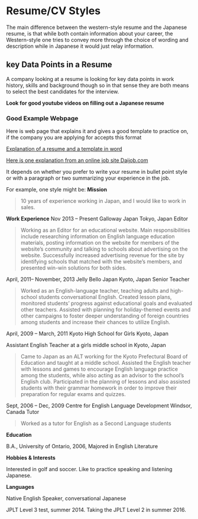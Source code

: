 # Resume/CV Styles
  The main difference between the western-style resume and the Japanese resume,
  is that while both contain information about your career, the Western-style one
  tries to convey more through the choice of wording and description while in Japanese
  it would just relay information.

## key Data Points in a Resume
  A company looking at a resume is looking for key data points in work history,
  skills and background though so in that sense they are both means to select the
  best candidates for the interview.

**Look for good youtube videos on filling out a Japanese resume**

### Good Example Webpage
Here is web page that explains it and gives a good template to practice on, if the company you are applying for accepts this format

[Explanation of a resume and a template in word](http://www.franchir-japan.co.jp/English_version/eigo_JapaneseCV.html)

[Here is one explanation from an online job site Daijob.com](https://www.daijob.com/en/tipsadvice-jobinjapan/create_japanese_resume.html)

It depends on whether you prefer to write your resume in bullet point style or with a paragraph or two summarizing your experience in the job.

For example, one style might be:
**Mission**
> 10 years of experience working in Japan, and I would like to work in sales.

**Work Experience**
Nov 2013 – Present Galloway Japan Tokyo, Japan Editor

> Working as an Editor for an educational website. Main responsibilities include researching information on English language education materials, posting information on the website for members of the website’s community and talking to schools about advertising on the website. Successfully increased advertising revenue for the site by identifying schools that matched with the website’s members, and presented win-win solutions for both sides.

April, 2011– November, 2013 Jelly Bello Japan Kyoto, Japan Senior Teacher

> Worked as an English-language teacher, teaching adults and high-school students conversational English. Created lesson plans, monitored students’ progress against educational goals and evaluated other teachers. Assisted with planning for holiday-themed events and other campaigns to foster deeper understanding of foreign countries among students and increase their chances to utilize English.

April, 2009 – March, 2011 Kyoto High School for Girls Kyoto, Japan

Assistant English Teacher at a girls middle school in Kyoto, Japan

> Came to Japan as an ALT working for the Kyoto Prefectural Board of Education and taught at a middle school. Assisted the English teacher with lessons and games to encourage English language practice among the students, while also acting as an advisor to the school’s English club. Participated in the planning of lessons and also assisted students with their grammar homework in order to improve their preparation for regular exams and quizzes.

Sept, 2006 – Dec, 2009 Centre for English Language Development Windsor, Canada Tutor

> Worked as a tutor for English as a Second Language students

**Education**

B.A., University of Ontario, 2006, Majored in English Literature

**Hobbies & Interests**

Interested in golf and soccer. Like to practice speaking and listening Japanese.

**Languages**

Native English Speaker, conversational Japanese

JPLT Level 3 test, summer 2014. Taking the JPLT Level 2 in summer 2016.

